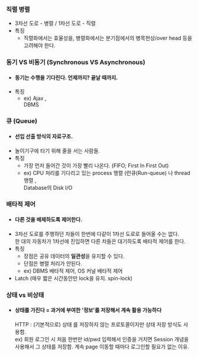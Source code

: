 ### 직렬 병렬

-   3차선 도로 - 병렬 / 1차선 도로 - 직렬
-   특징
    -   직렬화에서는 효율성을, 병렬화에서는 분기점에서의 병목현상/over head 등을 고려해야 한다.

### 동기 VS 비동기 (Synchronous VS Asynchronous)

-   #### 동기는 수행을 기다린다. 언제까지? 끝날 때까지.
-   특징
    -   ex) Ajax , <br/> DBMS

### 큐 (Queue)

-   #### 선입 선출 방식의 자료구조.
-   놀이기구에 타기 위해 줄을 서는 사람들.
-   특징
    -   가장 먼저 들어간 것이 가장 빨리 나온다. (FIFO; First In First Out)
    -   ex) CPU 처리를 기다리고 있는 process 행렬 (런큐(Run-queue) 나 thread 행렬 , <br/>Database의 Disk I/O

### 배타적 제어

-   #### 다른 것을 배제하도록 제어한다.
-   3차선 도로를 주행하던 차들이 한번에 다같이 1차선 도로로 들어올 수는 없다.<br/>
    한 대의 자동차가 1차선에 진입하면 다른 차들은 대기하도록 배타적 제어를 한다.
-   특징
    -   장점은 공유 데이터의 **일관성**을 유지할 수 있다.
    -   단점은 병렬 처리가 안된다.
    -   ex) DBMS 배타적 제어, OS 커널 배타적 제어
-   Latch (매우 짧은 시간동안만 lock을 유지. spin-lock)

### 상태 vs 비상태

-   #### 상태를 가진다 = 과거에 부여한 '정보'를 저장해서 계속 활용 가능하다 <br/>
    HTTP : (기본적으로) 상태 를 저장하지 않는 프로토콜이지만 상태 저장 방식도 사용함. <br/>
    ex) 회원 로그인 시 처음 한번만 id/pwd 입력해서 인증을 거치면 Session 개념을 사용해서 그 상태를 저장함. 계속 page 이동할 때마다 로그인할 필요가 없는 이유.
